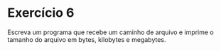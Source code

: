 # Exercício 6

Escreva um programa que recebe um caminho de arquivo e imprime o tamanho do arquivo em bytes, kilobytes e megabytes.